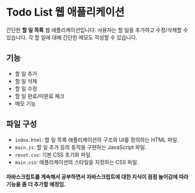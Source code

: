 # Todo List 웹 애플리케이션

간단한 **할 일 목록** 웹 애플리케이션입니다. 사용자는 할 일을 추가하고 수정/삭제할 수 있습니다. 각 할 일에 대해 간단한 메모도 작성할 수 있습니다.

## 기능
- 할 일 추가
- 할 일 삭제
- 할 일 수정
- 할 일 완료/미완료 체크
- 메모 기능

## 파일 구성
- `index.html`: 할 일 목록 애플리케이션의 구조와 UI를 정의하는 HTML 파일.
- `main.js`: 할 일 추가 등의 동작을 구현하는 JavaScript 파일.
- `reset.css`: 기본 CSS 초기화 파일.
- `main.css`: 애플리케이션의 스타일을 지정하는 CSS 파일.




#### 자바스크립트를 계속해서 공부하면서 자바스크립트에 대한 지식이 점점 늘어감에 따라 기능을 좀 더 추가할 예정임.